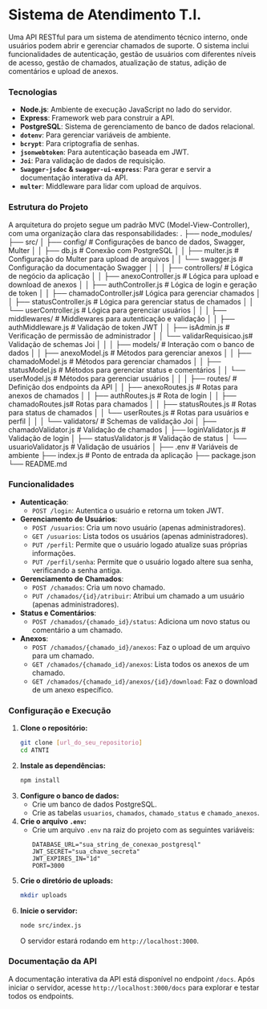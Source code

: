 # Sistema de Atendimento T.I.

Uma API RESTful para um sistema de atendimento técnico interno, onde usuários podem abrir e gerenciar chamados de suporte. O sistema inclui funcionalidades de autenticação, gestão de usuários com diferentes níveis de acesso, gestão de chamados, atualização de status, adição de comentários e upload de anexos.

### Tecnologias

* **Node.js**: Ambiente de execução JavaScript no lado do servidor.
* **Express**: Framework web para construir a API.
* **PostgreSQL**: Sistema de gerenciamento de banco de dados relacional.
* **`dotenv`**: Para gerenciar variáveis de ambiente.
* **`bcrypt`**: Para criptografia de senhas.
* **`jsonwebtoken`**: Para autenticação baseada em JWT.
* **`Joi`**: Para validação de dados de requisição.
* **`Swagger-jsdoc` & `swagger-ui-express`**: Para gerar e servir a documentação interativa da API.
* **`multer`**: Middleware para lidar com upload de arquivos.

### Estrutura do Projeto

A arquitetura do projeto segue um padrão MVC (Model-View-Controller), com uma organização clara das responsabilidades:
.
├── node_modules/
├── src/
│   ├── config/             # Configurações de banco de dados, Swagger, Multer
│   │   ├── db.js           # Conexão com PostgreSQL
│   │   ├── multer.js       # Configuração do Multer para upload de arquivos
│   │   └── swagger.js      # Configuração da documentação Swagger
│   │
│   ├── controllers/        # Lógica de negócio da aplicação
│   │   ├── anexoController.js  # Lógica para upload e download de anexos
│   │   ├── authController.js   # Lógica de login e geração de token
│   │   ├── chamadoController.js# Lógica para gerenciar chamados
│   │   ├── statusController.js # Lógica para gerenciar status de chamados
│   │   └── userController.js   # Lógica para gerenciar usuários
│   │
│   ├── middlewares/        # Middlewares para autenticação e validação
│   │   ├── authMiddleware.js   # Validação de token JWT
│   │   ├── isAdmin.js          # Verificação de permissão de administrador
│   │   └── validarRequisicao.js# Validação de schemas Joi
│   │
│   ├── models/             # Interação com o banco de dados
│   │   ├── anexoModel.js   # Métodos para gerenciar anexos
│   │   ├── chamadoModel.js # Métodos para gerenciar chamados
│   │   ├── statusModel.js  # Métodos para gerenciar status e comentários
│   │   └── userModel.js    # Métodos para gerenciar usuários
│   │
│   ├── routes/             # Definição dos endpoints da API
│   │   ├── anexoRoutes.js  # Rotas para anexos de chamados
│   │   ├── authRoutes.js   # Rota de login
│   │   ├── chamadoRoutes.js# Rotas para chamados
│   │   ├── statusRoutes.js # Rotas para status de chamados
│   │   └── userRoutes.js   # Rotas para usuários e perfil
│   │
│   └── validators/         # Schemas de validação Joi
│       ├── chamadoValidator.js  # Validação de chamados
│       ├── loginValidator.js    # Validação de login
│       ├── statusValidator.js   # Validação de status
│       └── usuarioValidator.js  # Validação de usuários
│
├── .env                    # Variáveis de ambiente
├── index.js                # Ponto de entrada da aplicação
├── package.json
└── README.md

### Funcionalidades

* **Autenticação**:
    * `POST /login`: Autentica o usuário e retorna um token JWT.
* **Gerenciamento de Usuários**:
    * `POST /usuarios`: Cria um novo usuário (apenas administradores).
    * `GET /usuarios`: Lista todos os usuários (apenas administradores).
    * `PUT /perfil`: Permite que o usuário logado atualize suas próprias informações.
    * `PUT /perfil/senha`: Permite que o usuário logado altere sua senha, verificando a senha antiga.
* **Gerenciamento de Chamados**:
    * `POST /chamados`: Cria um novo chamado.
    * `PUT /chamados/{id}/atribuir`: Atribui um chamado a um usuário (apenas administradores).
* **Status e Comentários**:
    * `POST /chamados/{chamado_id}/status`: Adiciona um novo status ou comentário a um chamado.
* **Anexos**:
    * `POST /chamados/{chamado_id}/anexos`: Faz o upload de um arquivo para um chamado.
    * `GET /chamados/{chamado_id}/anexos`: Lista todos os anexos de um chamado.
    * `GET /chamados/{chamado_id}/anexos/{id}/download`: Faz o download de um anexo específico.

### Configuração e Execução

1.  **Clone o repositório:**
    ```sh
    git clone [url_do_seu_repositorio]
    cd ATNTI
    ```
2.  **Instale as dependências:**
    ```sh
    npm install
    ```
3.  **Configure o banco de dados:**
    * Crie um banco de dados PostgreSQL.
    * Crie as tabelas `usuarios`, `chamados`, `chamado_status` e `chamado_anexos`.
4.  **Crie o arquivo `.env`:**
    * Crie um arquivo `.env` na raiz do projeto com as seguintes variáveis:
        ```
        DATABASE_URL="sua_string_de_conexao_postgresql"
        JWT_SECRET="sua_chave_secreta"
        JWT_EXPIRES_IN="1d"
        PORT=3000
        ```
5.  **Crie o diretório de uploads:**
    ```sh
    mkdir uploads
    ```
6.  **Inicie o servidor:**
    ```sh
    node src/index.js
    ```
    O servidor estará rodando em `http://localhost:3000`.

### Documentação da API

A documentação interativa da API está disponível no endpoint `/docs`.
Após iniciar o servidor, acesse `http://localhost:3000/docs` para explorar e testar todos os endpoints.
